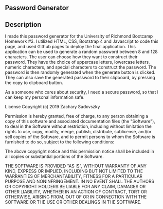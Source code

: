## Password Generator 

## Description

I made this password generator for the University of Richmond Bootcamp Homework #3. I utilized HTML, CSS, Bootstrap 4 and Javascript to code this page, and used Github pages to deploy the final application. This application can be used to generate a random password between 8 and 128 characters.  The user can choose how they want to construct their password.  They have the choice of uppercase letters, lowercase letters, numeric characters, and special characters to construct the password. The password is then randomly generated when the generate button is clicked.  They can also save the generated password to their clipboard, by pressing the copy to clipboard button.  

As a someone who cares about security, I need a secure password, so that I can keep my personal information safe. 





License
Copyright (c) 2019 Zachary Sadovszky

Permission is hereby granted, free of charge, to any person obtaining a copy of this software and associated documentation files (the "Software"), to deal in the Software without restriction, including without limitation the rights to use, copy, modify, merge, publish, distribute, sublicense, and/or sell copies of the Software, and to permit persons to whom the Software is furnished to do so, subject to the following conditions:

The above copyright notice and this permission notice shall be included in all copies or substantial portions of the Software.

THE SOFTWARE IS PROVIDED "AS IS", WITHOUT WARRANTY OF ANY KIND, EXPRESS OR IMPLIED, INCLUDING BUT NOT LIMITED TO THE WARRANTIES OF MERCHANTABILITY, FITNESS FOR A PARTICULAR PURPOSE AND NONINFRINGEMENT. IN NO EVENT SHALL THE AUTHORS OR COPYRIGHT HOLDERS BE LIABLE FOR ANY CLAIM, DAMAGES OR OTHER LIABILITY, WHETHER IN AN ACTION OF CONTRACT, TORT OR OTHERWISE, ARISING FROM, OUT OF OR IN CONNECTION WITH THE SOFTWARE OR THE USE OR OTHER DEALINGS IN THE SOFTWARE.